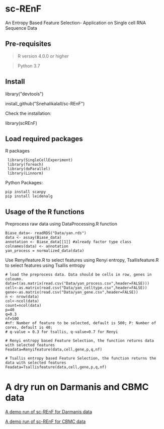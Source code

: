 # sc-REnF

An Entropy Based Feature Selection- Application on Single cell RNA Sequence Data

## Pre-requisites

> R version  4.0.0 or higher

> Python 3.7

## Install
library("devtools")

install_github("Snehalikalall/sc-REnF")

Check the installation:

library(scREnF)

## Load required packages

R packages

     library(SingleCellExperiment)
     library(foreach)
     library(doParallel)
     library(Linnorm)

Python Packages: 
 
    pip install scanpy
    pip install leidenalg


## Usage of the R functions

Preprocess raw data using DataProcessing.R function

    Biase_data<- readRDS("Data/yan.rds")
    data <- assay(Biase_data) 
    annotation <- Biase_data[[1]] #already factor type class
    colnames(data) <- annotation
    yan_process = normalized_data(data)


Use Renyifeature.R to select features using Renyi entropy, Tsallisfeature.R to select features using Tsallis entropy

    # load the preprocess data. Data should be cells in row, genes in coloumn.
    data=t(as.matrix(read.csv("Data/yan_process.csv",header=FALSE)))
    cell<-as.matrix(read.csv("Data/yan_celltype.csv",header=FALSE))
    gene<-as.matrix(read.csv("Data/yan_gene.csv",header=FALSE))
    n <- nrow(data)
    col<-ncol(data)
    count=ncol(data)
    p=40
    q=0.3
    nf=500
    #nf: Number of feature to be selected, default is 500; P: Number of cores, default is 40;
    # q-value = 0.3 for tsallis, q-value=0.7 for Renyi

    # Renyi entropy based Feature Selection, the function returns data with selected features
    Feadata=Renyifeature(data,cell,gene,p,q,nf)
    
    # Tsallis entropy based Feature Selection, the function returns the data with selected features
    Feadata=Tsallisfeature(data,cell,gene,p,q,nf)



# A dry run on Darmanis and CBMC data 

[A demo run of sc-REnF for Darmanis data](https://snehalikalall.github.io/Introduction-to-scREnF/)

[A demo run of sc-REnF for CBMC data](https://snehalikalall.github.io/Introduction-to-sc-REnF/)


